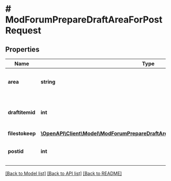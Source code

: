 # # ModForumPrepareDraftAreaForPostRequest

## Properties

Name | Type | Description | Notes
------------ | ------------- | ------------- | -------------
**area** | **string** | Area to prepare: attachment or post. | [default to 'null']
**draftitemid** | **int** | The draft item id to use. 0 to generate one. | [optional] [default to 0]
**filestokeep** | [**\OpenAPI\Client\Model\ModForumPrepareDraftAreaForPostRequestFilestokeepInner[]**](ModForumPrepareDraftAreaForPostRequestFilestokeepInner.md) |  | [optional]
**postid** | **int** | Post to prepare the draft area for. | [default to null]

[[Back to Model list]](../../README.md#models) [[Back to API list]](../../README.md#endpoints) [[Back to README]](../../README.md)
